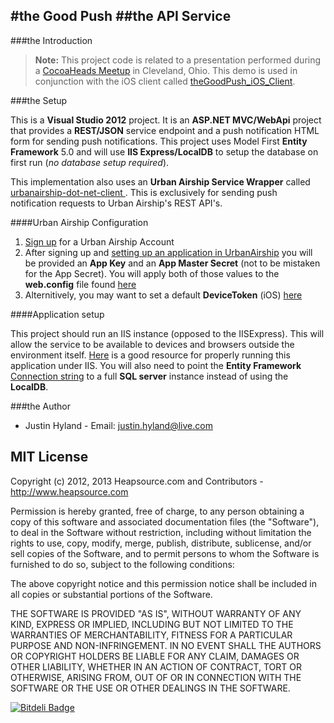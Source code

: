#the Good Push
##the API Service
---

###the Introduction


> **Note:** This project code is related to a presentation performed during a [CocoaHeads Meetup](http://www.meetup.com/Cleveland-CocoaHeads/events/135931172/) in Cleveland, Ohio. This demo is used in conjunction with the iOS client called [theGoodPush_iOS_Client](https://github.com/hylander0/theGoodPush_iOS_Client). 

###the Setup

This is a **Visual Studio 2012** project.  It is an **ASP.NET MVC/WebApi** project that provides a **REST/JSON** service endpoint and a push notification HTML form for sending push notifications.  This project uses Model First **Entity Framework** 5.0 and will use **IIS Express/LocalDB** to setup the database on first run (_no database setup required_).

This implementation also uses an **Urban Airship Service Wrapper** called [urbanairship-dot-net-client
](https://github.com/heapsource/urbanairship-dot-net-client). This is exclusively for sending push notification requests to Urban Airship's REST API's.

####Urban Airship Configuration

1. [Sign up](http://urbanairship.com/) for a Urban Airship Account
2. After signing up and [setting up an application in UrbanAirship](http://docs.urbanairship.com/build/ios.html#set-up-your-application-with-apple) you will be provided an **App Key** and an **App Master Secret** (not to be mistaken for the App Secret).  You will apply both of those values to the **web.config** file found [here](https://github.com/hylander0/theGoodPush_API_Service/blob/master/theGoodPushService/Web.config#L12)
3. Alternitively, you may want to set a default **DeviceToken** (iOS) [here](https://github.com/hylander0/theGoodPush_API_Service/blob/master/theGoodPushService/Web.config#L12)


####Application setup

This project should run an IIS instance (opposed to the IISExpress).  This will allow the service to be available to devices and browsers outside the environment itself.  [Here](http://www.iis.net/learn/develop/using-visual-studio-with-iis/using-visual-studio-2008-with-iis) is a good resource for properly running this application under IIS.  You will also need to point the **Entity Framework** [Connection string](https://github.com/hylander0/theGoodPush_API_Service/blob/master/theGoodPushService/Web.config#L14) to a full **SQL server** instance instead of using the **LocalDB**. 

###the Author

* Justin Hyland - Email: justin.hyland@live.com

## MIT License

Copyright (c) 2012, 2013 Heapsource.com and Contributors - http://www.heapsource.com

Permission is hereby granted, free of charge, to any person obtaining a copy
of this software and associated documentation files (the "Software"), to deal
in the Software without restriction, including without limitation the rights
to use, copy, modify, merge, publish, distribute, sublicense, and/or sell
copies of the Software, and to permit persons to whom the Software is
furnished to do so, subject to the following conditions:

The above copyright notice and this permission notice shall be included in
all copies or substantial portions of the Software.

THE SOFTWARE IS PROVIDED "AS IS", WITHOUT WARRANTY OF ANY KIND, EXPRESS OR
IMPLIED, INCLUDING BUT NOT LIMITED TO THE WARRANTIES OF MERCHANTABILITY,
FITNESS FOR A PARTICULAR PURPOSE AND NON-INFRINGEMENT. IN NO EVENT SHALL THE
AUTHORS OR COPYRIGHT HOLDERS BE LIABLE FOR ANY CLAIM, DAMAGES OR OTHER
LIABILITY, WHETHER IN AN ACTION OF CONTRACT, TORT OR OTHERWISE, ARISING FROM,
OUT OF OR IN CONNECTION WITH THE SOFTWARE OR THE USE OR OTHER DEALINGS IN
THE SOFTWARE.

[![Bitdeli Badge](https://d2weczhvl823v0.cloudfront.net/hylander0/thegoodpush_api_service/trend.png)](https://bitdeli.com/free "Bitdeli Badge")

